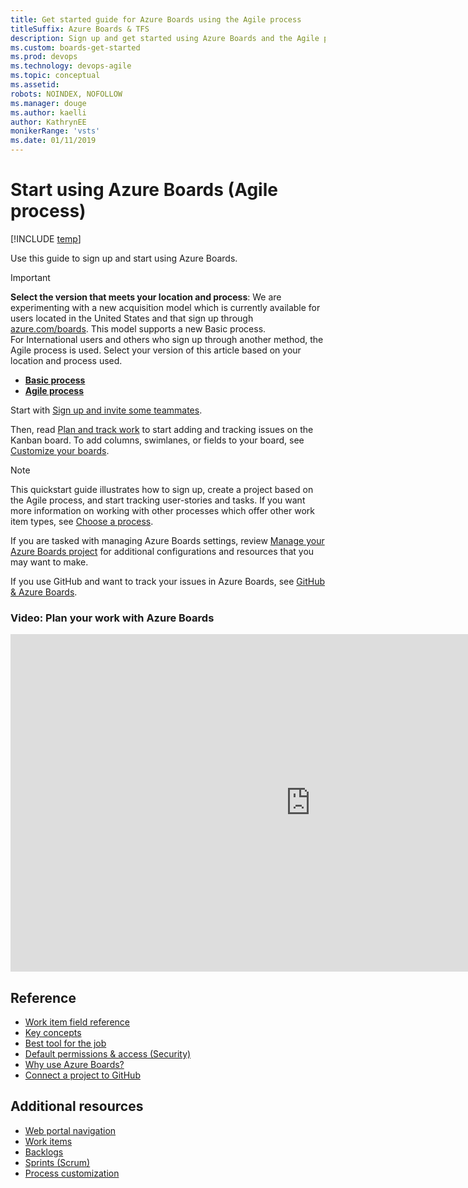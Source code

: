 ```yaml
---
title: Get started guide for Azure Boards using the Agile process
titleSuffix: Azure Boards & TFS
description: Sign up and get started using Azure Boards and the Agile process
ms.custom: boards-get-started 
ms.prod: devops
ms.technology: devops-agile
ms.topic: conceptual 
ms.assetid:  
robots: NOINDEX, NOFOLLOW
ms.manager: douge
ms.author: kaelli
author: KathrynEE
monikerRange: 'vsts'
ms.date: 01/11/2019
---
```



# Start using Azure Boards (Agile process) 

[!INCLUDE [temp](../_shared/version-vsts-only.md)]

Use this guide to sign up and start using Azure Boards. 


> [!IMPORTANT]  
> **Select the version that meets your location and process**:
> We are experimenting with a new acquisition model which is 
> currently available for users located in the United States and that sign up through [azure.com/boards](https://azure.microsoft.com/en-us/services/devops/boards/?nav=min). This model supports a new Basic process.  
> For International users and others who sign up through another method, the Agile process is used. Select your version of this article based on your location and process used.
> - [**Basic process**](index.md?toc=/azure/devops/boards/get-started/toc.json&bc=/azure/devops/boards/get-started/breadcrumb/toc.json)  
> - [**Agile process**](index-agile.md?toc=/azure/devops/boards/get-started-agile/toc.json&bc=/azure/devops/boards/get-started-agile/breadcrumb/toc.json)  

Start with [Sign up and invite some teammates](sign-up-invite-teammates-agile.md).

Then, read [Plan and track work](plan-track-work.md) to start adding and tracking issues on the Kanban board. To add columns, swimlanes, or fields to your board, see [Customize your boards](customize-boards.md). 

> [!NOTE]   
> This quickstart guide illustrates how to sign up, create a project based on the Agile process, and start tracking user-stories and tasks. If you want more information on working with other processes which offer other work item types, see [Choose a process](../work-items/guidance/choose-process.md). 

If you are tasked with managing Azure Boards settings, review [Manage your Azure Boards project](manage-boards.md) for additional configurations and resources that you may want to make. 

If you use GitHub and want to track your issues in Azure Boards, see [GitHub & Azure Boards](../github/index.md).

### Video: Plan your work with Azure Boards

<iframe src="https://channel9.msdn.com/Events/Microsoft-Azure/Azure-DevOps-Launch-2018/A105/player" width="960" height="540" allowFullScreen frameBorder="0"></iframe>


<!---
video-plan-work-azure-boards
> [!VIDEO https://channel9.msdn.com/Events/Microsoft-Azure/Azure-DevOps-Launch-2018/A105]
-->

## Reference 
- [Work item field reference](../work-items/guidance/work-item-field.md?toc=/azure/devops/boards/get-started/toc.json&bc=/azure/devops/boards/get-started/breadcrumb/toc.json)  
- [Key concepts](key-concepts-agile.md)
- [Best tool for the job](../work-items/best-tool-add-update-link-work-items.md?toc=/azure/devops/boards/get-started/toc.json&bc=/azure/devops/boards/get-started/breadcrumb/toc.json)  
- [Default permissions & access (Security)](permissions-access-boards.md)
- [Why use Azure Boards?](why-use-azure-boards.md)
- [Connect a project to GitHub](../../boards/github/connect-to-github.md?toc=/azure/devops/boards/get-started/toc.json&bc=/azure/devops/boards/get-started/breadcrumb/toc.json)  

## Additional resources

- [Web portal navigation](../../project/navigation/index.md) 
- [Work items](../work-items/index.md)  
- [Backlogs](../backlogs/index.md)
- [Sprints (Scrum)](../sprints/index.md)
- [Process customization](../../organizations/settings/work/inheritance-process-model.md)



